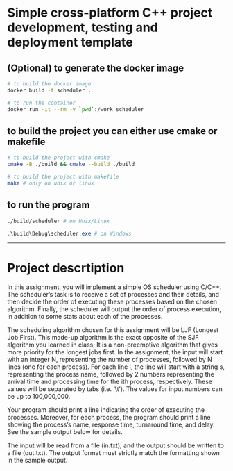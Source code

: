 # Simple cross-platform C++ project development, testing and deployment template

## (Optional) to generate the docker image

```bash
# to build the docker image
docker build -t scheduler .

# to run the container
docker run -it --rm -v `pwd`:/work scheduler
```

## to build the project you can either use cmake or makefile

```bash
# to build the project with cmake
cmake -B ./build && cmake --build ./build

# to build the project with makefile
make # only on unix or linux
```

## to run the program

```bash
./build/scheduler # on Unix/Linux
```

```powershell
.\build\Debug\scheduler.exe # on Windows
```

---

# Project descrtiption

In this assignment, you will implement a simple OS scheduler using C/C++. The scheduler’s task is to
receive a set of processes and their details, and then decide the order of executing these processes
based on the chosen algorithm. Finally, the scheduler will output the order of process execution, in
addition to some stats about each of the processes.

The scheduling algorithm chosen for this assignment will be LJF (Longest Job First). This made-up
algorithm is the exact opposite of the SJF algorithm you learned in class; It is a non-preemptive
algorithm that gives more priority for the longest jobs first. In the assignment, the input will start with
an integer N, representing the number of processes, followed by N lines (one for each process). For each
line i, the line will start with a string s, representing the process name, followed by 2 numbers
representing the arrival time and processing time for the ith process, respectively. These values will be
separated by tabs (i.e. ‘\t’). The values for input numbers can be up to 100,000,000.

Your program should print a line indicating the order of executing the processes. Moreover, for each
process, the program should print a line showing the process’s name, response time, turnaround time,
and delay. See the sample output below for details.

The input will be read from a file (in.txt), and the output should be written to a file (out.txt). The output
format must strictly match the formatting shown in the sample output.
